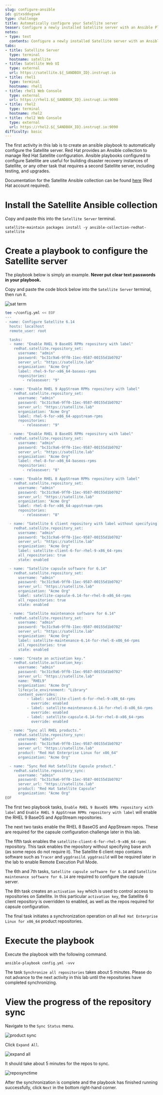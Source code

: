 ```yaml
---
slug: configure-ansible
id: gitxsddvgsw4
type: challenge
title: Automatically configure your Satellite server
teaser: Configure a newly installed Satellite server with an Ansible Playbook
notes:
- type: text
  contents: Configure a newly installed Satellite server with an Ansible Playbook
tabs:
- title: Satellite Server
  type: terminal
  hostname: satellite
- title: Satellite Web UI
  type: external
  url: https://satellite.${_SANDBOX_ID}.instruqt.io
- title: rhel1
  type: terminal
  hostname: rhel1
- title: rhel1 Web Console
  type: external
  url: https://rhel1.${_SANDBOX_ID}.instruqt.io:9090
- title: rhel2
  type: terminal
  hostname: rhel2
- title: rhel2 Web Console
  type: external
  url: https://rhel2.${_SANDBOX_ID}.instruqt.io:9090
difficulty: basic
---
```

The first activity in this lab is to create an ansible playbook to automatically configure the Satellite server. Red Hat provides an Ansible collection to manage Red Hat Satellite configuration. Ansible playbooks configured to configure Satellite are useful for building disaster recovery instances of Satellite, or any other task that requires a second Satellite server, including testing, and upgrades.

Documentation for the Satellite Ansible collection can be found [here](https://console.redhat.com/ansible/automation-hub/repo/published/redhat/satellite/docs) (Red Hat account required).

Install the Satellite Ansible collection
========================================

Copy and paste this into the `Satellite Server` terminal.
```
satellite-maintain packages install -y ansible-collection-redhat-satellite
```

Create a playbook to configure the Satellite server
===================================================

The playbook below is simply an example. __Never put clear text passwords in your playbook.__

Copy and paste the code block below into the `Satellite Server` terminal, then run it.

![sat term](../assets/satellite-server-tab.png)

```bash
tee ~/config.yml << EOF
---
- name: Configure Satellite 6.14
  hosts: localhost
  remote_user: root

  tasks:
  - name: "Enable RHEL 9 BaseOS RPMs repository with label"
    redhat.satellite.repository_set:
      username: "admin"
      password: "bc31c9a6-9ff0-11ec-9587-00155d1b0702"
      server_url: "https://satellite.lab"
      organization: "Acme Org"
      label: rhel-9-for-x86_64-baseos-rpms
      repositories:
        - releasever: "9"

  - name: "Enable RHEL 9 AppStream RPMs repository with label"
    redhat.satellite.repository_set:
      username: "admin"
      password: "bc31c9a6-9ff0-11ec-9587-00155d1b0702"
      server_url: "https://satellite.lab"
      organization: "Acme Org"
      label: rhel-9-for-x86_64-appstream-rpms
      repositories:
        - releasever: "9"

  - name: "Enable RHEL 8 BaseOS RPMs repository with label"
    redhat.satellite.repository_set:
      username: "admin"
      password: "bc31c9a6-9ff0-11ec-9587-00155d1b0702"
      server_url: "https://satellite.lab"
      organization: "Acme Org"
      label: rhel-8-for-x86_64-baseos-rpms
      repositories:
        - releasever: "8"

  - name: "Enable RHEL 8 AppStream RPMs repository with label"
    redhat.satellite.repository_set:
      username: "admin"
      password: "bc31c9a6-9ff0-11ec-9587-00155d1b0702"
      server_url: "https://satellite.lab"
      organization: "Acme Org"
      label: rhel-8-for-x86_64-appstream-rpms
      repositories:
        - releasever: "8"

  - name: "Satellite 6 client repository with label without specifying base arch"
    redhat.satellite.repository_set:
      username: "admin"
      password: "bc31c9a6-9ff0-11ec-9587-00155d1b0702"
      server_url: "https://satellite.lab"
      organization: "Acme Org"
      label: satellite-client-6-for-rhel-9-x86_64-rpms
      all_repositories: true
      state: enabled

  - name: "Satellite capsule software for 6.14"
    redhat.satellite.repository_set:
      username: "admin"
      password: "bc31c9a6-9ff0-11ec-9587-00155d1b0702"
      server_url: "https://satellite.lab"
      organization: "Acme Org"
      label: satellite-capsule-6.14-for-rhel-8-x86_64-rpms
      all_repositories: true
      state: enabled

  - name: "Satellite maintenance software for 6.14"
    redhat.satellite.repository_set:
      username: "admin"
      password: "bc31c9a6-9ff0-11ec-9587-00155d1b0702"
      server_url: "https://satellite.lab"
      organization: "Acme Org"
      label: satellite-maintenance-6.14-for-rhel-8-x86_64-rpms
      all_repositories: true
      state: enabled

  - name: "Create an activation key."
    redhat.satellite.activation_key:
      username: "admin"
      password: "bc31c9a6-9ff0-11ec-9587-00155d1b0702"
      server_url: "https://satellite.lab"
      name: "RHEL9"
      organization: "Acme Org"
      lifecycle_environment: "Library"
      content_overrides:
          - label: satellite-client-6-for-rhel-9-x86_64-rpms
            override: enabled
          - label: satellite-maintenance-6.14-for-rhel-8-x86_64-rpms
            override: enabled
          - label: satellite-capsule-6.14-for-rhel-8-x86_64-rpms
            override: enabled

  - name: "Sync all RHEL products."
    redhat.satellite.repository_sync:
      username: "admin"
      password: "bc31c9a6-9ff0-11ec-9587-00155d1b0702"
      server_url: "https://satellite.lab"
      product: "Red Hat Enterprise Linux for x86_64"
      organization: "Acme Org"

  - name: "Sync Red Hat Satellite Capsule product."
    redhat.satellite.repository_sync:
      username: "admin"
      password: "bc31c9a6-9ff0-11ec-9587-00155d1b0702"
      server_url: "https://satellite.lab"
      product: "Red Hat Satellite Capsule"
      organization: "Acme Org"
EOF
```

The first two playbook tasks, `Enable RHEL 9 BaseOS RPMs repository with label` and `Enable RHEL 9 AppStream RPMs repository with label` will enable the RHEL 9 BaseOS and AppStream repositories.

The next two tasks enable the RHEL 8 BaseOS and AppStream repos. These are required for the capsule configuration challenge later in this lab.

The fifth task enables the `satellite-client-6-for-rhel-9-x86_64-rpms` repository. This task enables the repository without specifying base arch (as some repos do not require it). The Satellite 6 client repo contains software such as `Tracer` and `yggdrasild`. `yggdrasild` will be required later in the lab to enable Remote Execution Pull Mode.

The 6th and 7th tasks, `Satellite capsule software for 6.14` and `Satellite maintenance software for 6.14` are required to configure the capsule server.

The 8th task creates an `activation key` which is used to control access to repositories on Satellite. In this particular `activation key`, the Satellite 6 client repository is overridden to enabled, as well as the repos required for capsule configuration.

The final task initiates a synchronization operation on all `Red Hat Enterprise Linux for x86_64` product repositories.

Execute the playbook
=====================

Execute the playbook with the following command.

```
ansible-playbook config.yml -vvv
```

The task `Synchronize all repositories` takes about 5 minutes. Please do not advance to the next activity in this lab until the repositories have completed synchronizing.

View the progress of the repository sync
========================================

Navigate to the `Sync Status` menu.

![product sync](../assets/productssync.png)

Click `Expand All`.

![expand all](../assets/expandall.png)

It should take about 5 minutes for the repos to sync.

![reposynctime](../assets/reposynctime.png)

After the synchronization is complete and the playbook has finished running successfully, click `Next` in the bottom right-hand corner.